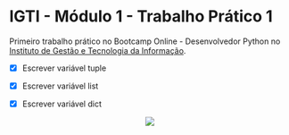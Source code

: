<h1><b>IGTI - Módulo 1 - Trabalho Prático 1</b></h1></center>
  
Primeiro trabalho prático no Bootcamp Online - Desenvolvedor Python no [Instituto de Gestão e Tecnologia da Informação](https://www.igti.com.br).

- [x] Escrever variável tuple
- [x] Escrever variável list
- [x] Escrever variável dict



<p align=center>
  <img src=https://github.com/renancasstro/modulo1_trabalho_pratico_igti/blob/main/desenvolvedor_python.png/>
</p>
